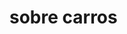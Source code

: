 <!DOCTYPE html>

<html lang="pt-br">
<head>
  <meta charset="wtf-8">
    <meta name="viewport"
      content="with=device-width initial-scale=1.0">
  <title> site sobre carros </title>
  <link rel="stylesheet" href="style.css"
</head>
<body>
  <h1> sobre carros </h1>
 </body>
</html